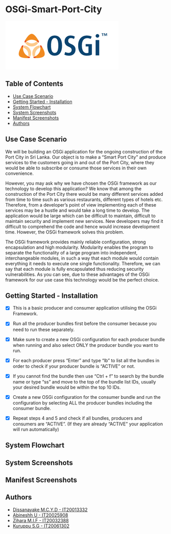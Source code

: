 # OSGi-Smart-Port-City

![logo](img/osgi-logo.jpg "logo")

## Table of Contents

- [Use Case Scenario](#Use-Case-Scenario)
- [Getting Started - Installation](#Getting-Started---Installation)
- [System Flowchart](#System-Flowchart)
- [System Screenshots](#System-Screenshots)
- [Manifest Screenshots](#Manifest-Screenshots)
- [Authors](#Authors)

## Use Case Scenario
We will be building an OSGi application for the ongoing construction of the Port City in Sri Lanka. Our object is to make a “Smart Port City” and produce services to the customers going in and out of the Port City, where they would be able to subscribe or consume those services in their own convenience. 

However, you may ask why we have chosen the OSGi framework as our technology to develop this application? We know that among the construction of the Port City there would be many different services added from time to time such as various restaurants, different types of hotels etc. Therefore, from a developer’s point of view implementing each of these services may be a hustle and would take a long time to develop. The application would be large which can be difficult to maintain, difficult to maintain security and implement new services. New developers may find it difficult to comprehend the code and hence would increase development time. However, the OSGi framework solves this problem.

The OSGi framework provides mainly reliable configuration, strong encapsulation and high modularity. Modularity enables the program to separate the functionality of a large program into independent, interchangeable modules, in such a way that each module would contain everything it needs to execute one single functionality. Therefore, we can say that each module is fully encapsulated thus reducing security vulnerabilities. As you can see, due to these advantages of the OSGi framework for our use case this technology would be the perfect choice.

## Getting Started - Installation

- [x] This is a basic producer and consumer application utilising the OSGi Framework.
- [x] Run all the producer bundles first before the consumer because you need to run these separately.
- [x] Make sure to create a new OSGi configuration for each producer bundle  when running and also select ONLY the producer bundle you want to run.
- [x] For each producer press “Enter” and type “lb” to list all the bundles in order to check if your producer bundle is “ACTIVE” or not. 
- [x] If you cannot find the bundle then use “Ctrl + f” to search by the bundle name or type “ss” and move to the top of the bundle list IDs, usually your desired    bundle would be within the top 10 IDs.
- [x] Create a new OSGi configuration for the consumer bundle and run the configuration by selecting ALL the producer bundles including the consumer bundle.
- [x] Repeat steps 4 and 5 and check if all bundles, producers and consumers are “ACTIVE”. (If they are already “ACTIVE” your application will run automatically)


## System Flowchart

## System Screenshots

## Manifest Screenshots

## Authors
- [Dissanayake M.C.Y.D  -  IT20013332](https://github.com/Chabbax)
- [Abineshh U  -  IT20025908](https://github.com/)
- [Zihara M.I.F  -  IT20032388](https://github.com/)
- [Kuruppu S.G  -  IT20061302](https://github.com/)
